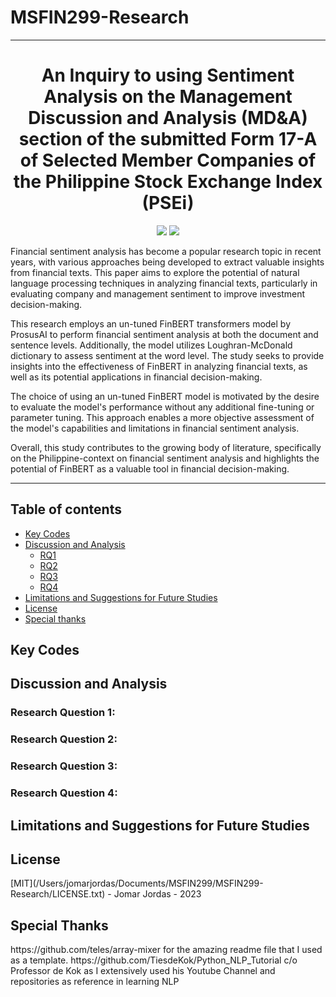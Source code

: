 # **MSFIN299-Research**
---

<h1> <center> An Inquiry to using Sentiment Analysis on the Management Discussion and Analysis (MD&A) section of the submitted Form 17-A of Selected Member Companies of the Philippine Stock Exchange Index (PSEi) </center> </h1>

<p align="center">  
    <a href="https://mybinder.org/v2/gh/jomarmartinezjordas/MSFIN299-Research/HEAD?labpath=https%3A%2F%2Fgithub.com%2Fjomarmartinezjordas%2FMSFIN299-Research"><img src="https://mybinder.org/badge_logo.svg"></a>
    <a href="https://opensource.org/licenses/MIT"><img src="https://img.shields.io/badge/license-MIT-blue.svg"></a>
</p>

Financial sentiment analysis has become a popular research topic in recent years, with various approaches being developed to extract valuable insights from financial texts. This paper aims to explore the potential of natural language processing techniques in analyzing financial texts, particularly in evaluating company and management sentiment to improve investment decision-making.

This research employs an un-tuned FinBERT transformers model by ProsusAI to perform financial sentiment analysis at both the document and sentence levels. Additionally, the model utilizes Loughran-McDonald dictionary to assess sentiment at the word level. The study seeks to provide insights into the effectiveness of FinBERT in analyzing financial texts, as well as its potential applications in financial decision-making.

The choice of using an un-tuned FinBERT model is motivated by the desire to evaluate the model's performance without any additional fine-tuning or parameter tuning. This approach enables a more objective assessment of the model's capabilities and limitations in financial sentiment analysis.

Overall, this study contributes to the growing body of literature, specifically on the Philippine-context on financial sentiment analysis and highlights the potential of FinBERT as a valuable tool in financial decision-making.

---

## Table of contents
  * [Key Codes](#codesnippets)
  * [Discussion and Analysis](#results)
     * [RQ1](#rq1)
     * [RQ2](#rq2)
     * [RQ3](#rq3)
     * [RQ4](#rq4)
  * [Limitations and Suggestions for Future Studies](#limit)
  * [License](#license)
  * [Special thanks](#specialthanks)
  

<h2 id="codesnippets">Key Codes</h2>
  

<h2 id="results">Discussion and Analysis</h2>
    <h3 id="rq1">Research Question 1:</h3>
    <h3 id="rq2">Research Question 2:</h3>
    <h3 id="rq3">Research Question 3:</h3>
    <h3 id="rq4">Research Question 4:</h3>
  
<h2 id="limit">Limitations and Suggestions for Future Studies</h2>
  
  
<h2 id="license">License</h2>
[MIT](/Users/jomarjordas/Documents/MSFIN299/MSFIN299-Research/LICENSE.txt) - Jomar Jordas - 2023
  

<h2 id="specialthanks">Special Thanks</h2>
https://github.com/teles/array-mixer for the amazing readme file that I used as a template.
https://github.com/TiesdeKok/Python_NLP_Tutorial c/o Professor de Kok as I extensively used his Youtube Channel and repositories as reference in learning NLP

